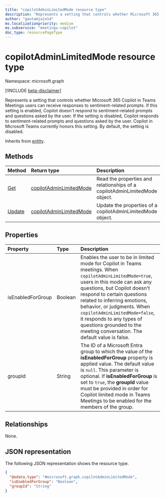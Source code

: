 ```yaml
---
title: "copilotAdminLimitedMode resource type"
description: "Represents a setting that controls whether Microsoft 365 Copilot users can receive responses to sentiment-related prompts."
author: "gautamjain14"
ms.localizationpriority: medium
ms.subservice: "meetings-copilot"
doc_type: resourcePageType
---
```


# copilotAdminLimitedMode resource type

Namespace: microsoft.graph

[!INCLUDE [beta-disclaimer](../../includes/beta-disclaimer.md)]

Represents a setting that controls whether Microsoft 365 Copilot in Teams Meetings users can receive responses to sentiment-related prompts. If this setting is enabled, Copilot doesn't respond to sentiment-related prompts and questions asked by the user. If the setting is disabled, Copilot responds to sentiment-related prompts and questions asked by the user. Copilot in Microsoft Teams currently honors this setting. By default, the setting is disabled.

Inherits from [entity](../resources/entity.md).

## Methods
|Method|Return type|Description|
|:---|:---|:---|
|[Get](../api/copilotadminlimitedmode-get.md)|[copilotAdminLimitedMode](../resources/copilotadminlimitedmode.md)|Read the properties and relationships of a copilotAdminLimitedMode object.|
|[Update](../api/copilotadminlimitedmode-update.md)|[copilotAdminLimitedMode](../resources/copilotadminlimitedmode.md)|Update the properties of a copilotAdminLimitedMode object.|

## Properties
|Property|Type|Description|
|:---|:---|:---|
|isEnabledForGroup|Boolean|Enables the user to be in limited mode for Copilot in Teams meetings. When `copilotAdminLimitedMode=true`, users in this mode can ask any questions, but Copilot doesn't respond to certain questions related to inferring emotions, behavior, or judgments. When `copilotAdminLimitedMode=false`, it responds to any types of questions grounded to the meeting conversation. The default value is false.|
|groupId|String|The ID of a Microsoft Entra group to which the value of the **isEnabledForGroup** property is applied value. The default value is `null`. This parameter is optional. If **isEnabledForGroup** is set to `true`, the **groupId** value must be provided in order for Copilot limited mode in Teams Meetings to be enabled for the members of the group. |

## Relationships
None.

## JSON representation
The following JSON representation shows the resource type.
<!-- {
  "blockType": "resource",
  "keyProperty": "id",
  "@odata.type": "microsoft.graph.copilotAdminLimitedMode",
  "baseType": "microsoft.graph.entity",
  "openType": false
}
-->
``` json
{
  "@odata.type": "#microsoft.graph.copilotAdminLimitedMode",
  "isEnabledForGroup": "Boolean",
  "groupId": "String"
}
```


